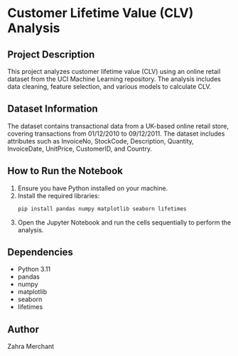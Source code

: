 # Customer Lifetime Value (CLV) Analysis

## Project Description
This project analyzes customer lifetime value (CLV) using an online retail dataset from the UCI Machine Learning repository. The analysis includes data cleaning, feature selection, and various models to calculate CLV.

## Dataset Information
The dataset contains transactional data from a UK-based online retail store, covering transactions from 01/12/2010 to 09/12/2011. The dataset includes attributes such as InvoiceNo, StockCode, Description, Quantity, InvoiceDate, UnitPrice, CustomerID, and Country.

## How to Run the Notebook
1. Ensure you have Python installed on your machine.
2. Install the required libraries:
   ```bash
   pip install pandas numpy matplotlib seaborn lifetimes
   ```
3. Open the Jupyter Notebook and run the cells sequentially to perform the analysis.

## Dependencies
- Python 3.11
- pandas
- numpy
- matplotlib
- seaborn
- lifetimes

## Author
Zahra Merchant
